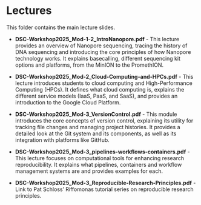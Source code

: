 # Lectures  

This folder contains the main lecture slides. 

- **DSC-Workshop2025_Mod-1-2_IntroNanopore.pdf** - This lecture provides an overview of Nanopore sequencing, tracing the history of DNA sequencing and introducing the core principles of how Nanopore technology works. It explains basecalling, different sequencing kit options and platforms, from the MinION to the PromethION.

- **DSC-Workshop2025_Mod-2_Cloud-Computing-and-HPCs.pdf** - This lecture introduces students to cloud computing and High-Performance Computing (HPCs). It defines what cloud computing is, explains the different service models (IaaS, PaaS, and SaaS), and provides an introduction to the Google Cloud Platform.

- **DSC-Workshop2025_Mod-3_VersionControl.pdf** - This module introduces the core concepts of version control, explaining its utility for tracking file changes and managing project histories. It provides a detailed look at the Git system and its components, as well as its integration with platforms like GitHub.

- **DSC-Workshop2025_Mod-3_pipelines-workflows-containers.pdf** - This lecture focuses on computational tools for enhancing research reproducibility. It explains what pipelines, containers and workflow management systems are and provides examples for each.

- **DSC-Workshop2025_Mod-3_Reproducible-Research-Principles.pdf** - Link to Pat Schloss’ Riffomonas tutorial series on reproducible research principles. 
